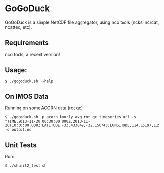 # GoGoDuck

GoGoDuck is a simple NetCDF file aggregator, using nco tools (ncks, ncrcat, ncatted, etc).

## Requirements

nco tools, a recent version!

## Usage:
```
$ ./gogoduck.sh --help
```

## On IMOS Data

Running on some ACORN data (rot qc):
```
$ ./gogoduck.sh -p acorn_hourly_avg_rot_qc_timeseries_url -s "TIME,2013-11-20T00:30:00.000Z,2013-11-20T10:30:00.000Z;LATITUDE,-33.433849,-32.150743;LONGITUDE,114.15197,115.741219" -o output.nc
```

## Unit Tests

Run:
```
$ ./shunit2_test.sh
```
